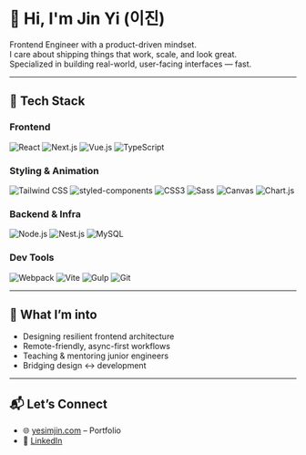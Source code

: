 # 👋 Hi, I'm Jin Yi (이진)

Frontend Engineer with a product-driven mindset.  
I care about shipping things that work, scale, and look great.  
Specialized in building real-world, user-facing interfaces — fast.

---

## 🔧 Tech Stack

### Frontend
![React](https://img.shields.io/badge/-React-61DAFB?logo=react&logoColor=white&style=flat)
![Next.js](https://img.shields.io/badge/-Next.js-000000?logo=next.js&logoColor=white&style=flat)
![Vue.js](https://img.shields.io/badge/-Vue.js-4FC08D?logo=vue.js&logoColor=white&style=flat)
![TypeScript](https://img.shields.io/badge/-TypeScript-3178C6?logo=typescript&logoColor=white&style=flat)

### Styling & Animation  
![Tailwind CSS](https://img.shields.io/badge/-Tailwind%20CSS-38B2AC?logo=tailwind-css&logoColor=white&style=flat)
![styled-components](https://img.shields.io/badge/-Styled%20Components-DB7093?logo=styled-components&logoColor=white&style=flat)
![CSS3](https://img.shields.io/badge/-CSS3-1572B6?logo=css3&logoColor=white&style=flat)
![Sass](https://img.shields.io/badge/-Sass-CC6699?logo=sass&logoColor=white&style=flat)
![Canvas](https://img.shields.io/badge/-Canvas-black?style=flat)
![Chart.js](https://img.shields.io/badge/-Chart.js-FF6384?logo=chart.js&logoColor=white&style=flat)

### Backend & Infra  
![Node.js](https://img.shields.io/badge/-Node.js-339933?logo=node.js&logoColor=white&style=flat)
![Nest.js](https://img.shields.io/badge/-Nest.js-E0234E?logo=nestjs&logoColor=white&style=flat)
![MySQL](https://img.shields.io/badge/-MySQL-4479A1?logo=mysql&logoColor=white&style=flat)

### Dev Tools  
![Webpack](https://img.shields.io/badge/-Webpack-8DD6F9?logo=webpack&logoColor=white&style=flat)
![Vite](https://img.shields.io/badge/-Vite-646CFF?logo=vite&logoColor=white&style=flat)
![Gulp](https://img.shields.io/badge/-Gulp-CF4647?logo=gulp&logoColor=white&style=flat)
![Git](https://img.shields.io/badge/-Git-F05032?logo=git&logoColor=white&style=flat)

---

## 🧠 What I’m into

- Designing resilient frontend architecture  
- Remote-friendly, async-first workflows  
- Teaching & mentoring junior engineers  
- Bridging design ↔︎ development

---

## 📬 Let’s Connect

- 🌐 [yesimjin.com](https://yesimjin.com) – Portfolio  
- 💼 [LinkedIn](https://www.linkedin.com/in/pixelberry-jinyi)  

<!--
**yesimjin/yesimjin** is a ✨ special ✨ repository because its `README.md` appears on your GitHub profile.
-->
